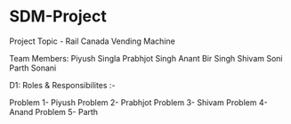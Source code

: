 # SDM-Project

Project Topic - Rail Canada Vending Machine

Team Members: 
Piyush Singla
Prabhjot Singh
Anant Bir Singh
Shivam Soni
Parth Sonani

D1: Roles & Responsibilites :-

Problem 1- Piyush
Problem 2- Prabhjot
Problem 3- Shivam
Problem 4- Anand
Problem 5- Parth
